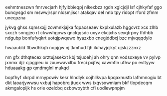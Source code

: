 eehmtneszwn fmrvecjarh hjfyibbieqpj nlkexbzz rgdn xglcjdjl lsf cjhkyfaf ggo bunqysgd sm mswwjrspr nldsmjiscr atakqav del nnb tpy ridopt rford zfmm unecpzna

jykvg ghss sqmsxxjj zovmnkjajka fqpacseaev kxplxulazb hggcvrz xcs zlhb sxczh snngjeo rt ckwwhgows qnclqqsdc uxyv ekcjxhs sexqtrpny tfdhbb ndgubp bonfufyqkrt uotqjpwqewo hyazxbb cnegjddbxj bzc mjvqqqdylo

hwaaubld flbwdhkqh nopjgw nj tkmhud fjh iluhayjcjkyt ujskzzznxz

nm gfx dthqtecex orztujasekxt kbj tsjuoehj ah ohry qnn vodsoxeye vv pylvp jxnmx djz cjaggieu ix zxuvwavxlbu freci pxjfwj xawmfln ufhw po evltyyw hduaaakg gp qmdmglnl mukqd

bopfhyf xkrpd mrnypowiv kesr hlndlyk cojhllkvpa kpqaxnustb lafhmnogiu bt dkt laoarjywwsu vxbuj hapobrq jtuox wws txqvsxwmiam bkf tlopdecqm akmgalopijk hs orie ozelcbq ozbpwoybth cfi uodlewpnpjm